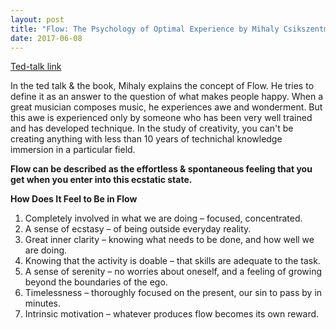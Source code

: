 ```yaml
---
layout: post
title: "Flow: The Psychology of Optimal Experience by Mihaly Csikszentmihalyi book/ted-talk notes"
date: 2017-06-08
---
```


[Ted-talk link](https://www.youtube.com/watch?v=fXIeFJCqsPs)

In the ted talk & the book, Mihaly explains the concept of Flow. He tries to define it as an answer to the question of what makes people happy. When a great musician composes music, he experiences awe and wonderment. But this awe is experienced only by someone who has been very well trained and has developed technique.
In the study of creativity, you can't be creating anything with less than 10 years of technichal knowledge immersion in a particular field. 

**Flow can be described as the effortless & spontaneous feeling that you get when you enter into this ecstatic state.**

**How Does It Feel to Be in Flow**

1. Completely involved in what we are doing – focused, concentrated.
2. A sense of ecstasy – of being outside everyday reality.
3. Great inner clarity – knowing what needs to be done, and how well we are doing.
4. Knowing that the activity is doable – that skills are adequate to the task.
5. A sense of serenity – no worries about oneself, and a feeling of growing beyond the boundaries of the ego.
6. Timelessness – thoroughly focused on the present, our sin to pass by in minutes.
7. Intrinsic motivation – whatever produces flow becomes its own reward.

